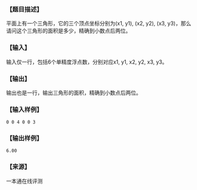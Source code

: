 ### 【题目描述】

平面上有一个三角形，它的三个顶点坐标分别为(x1, y1), (x2, y2), (x3, y3)，那么请问这个三角形的面积是多少，精确到小数点后两位。

### 【输入】

输入仅一行，包括6个单精度浮点数，分别对应x1, y1, x2, y2, x3, y3。

### 【输出】

输出也是一行，输出三角形的面积，精确到小数点后两位。

### 【输入样例】

```
0 0 4 0 0 3
```

### 【输出样例】

```
6.00
```


 ### 【来源】

 一本通在线评测 